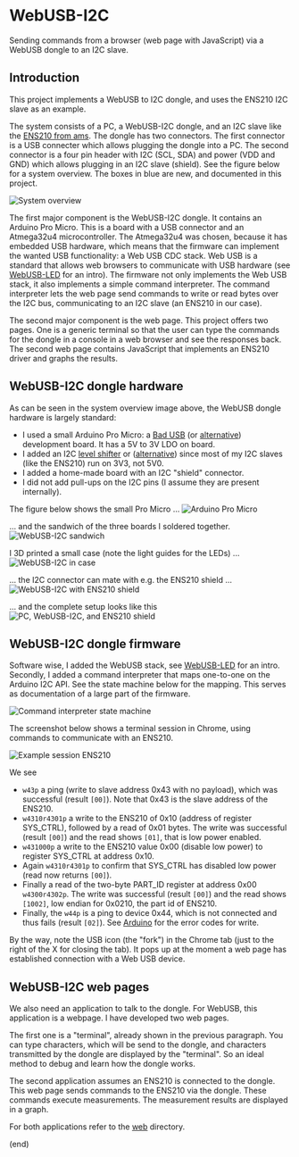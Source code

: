 # WebUSB-I2C
Sending commands from a browser (web page with JavaScript) via a WebUSB dongle to an I2C slave.


## Introduction
This project implements a WebUSB to I2C dongle, and uses the ENS210 I2C slave as an example.

The system consists of a PC, a WebUSB-I2C dongle, and an I2C slave like the [ENS210 from ams](https://ams.com/ens210).
The dongle has two connectors. The first connector is a USB connecter which allows plugging the dongle into a PC. 
The second connector is a four pin header with I2C (SCL, SDA) and power (VDD and GND) which allows plugging in an I2C slave (shield).
See the figure below for a system overview. The boxes in blue are new, and documented in this project.

![System overview](system.png)

The first major component is the WebUSB-I2C dongle. It contains an Arduino Pro Micro. This is a board with a USB connector 
and an Atmega32u4 microcontroller. The Atmega32u4 was chosen, because it has embedded USB hardware, which means that the 
firmware can implement the wanted USB functionality: a Web USB CDC stack. Web USB is a standard that allows web browsers 
to communicate with USB hardware (see [WebUSB-LED](https://github.com/maarten-pennings/WebUSB-LED) for an intro). 
The firmware not only implements the Web USB stack, it also implements a simple command interpreter. The command interpreter
lets the web page send commands to write or read bytes over the I2C bus, communicating to an I2C slave (an ENS210 in our case).

The second major component is the web page. This project offers two pages. One is a generic terminal so that the user can type
the commands for the dongle in a console in a web browser and see the responses back. The second web page contains 
JavaScript that implements an ENS210 driver and graphs the results.


## WebUSB-I2C dongle hardware
As can be seen in the system overview image above, the WebUSB dongle hardware is largely standard:
 * I used a small Arduino Pro Micro: a [Bad USB](https://www.aliexpress.com/item/Beetle-Virtual-Keyboard-BadUSB-Pro-Micro-ATMEGA32U4-Module-Mini-Development-Expansion-Board-For-Arduino-Leonardo-R3/32845916898.html) (or [alternative](https://www.aliexpress.com/item/Free-shipping-SS-micro-ATMEGA32U4-module-compatible-for-arduino-pro-micro/32660718568.html))  development board. It has a 5V to 3V LDO on board.
 * I added an I2C [level shifter](https://www.aliexpress.com/item/5pcs-lot-5V-3V-IIC-UART-SPI-Four-Channel-Level-Converter-Module-for-Arduino-Free-Shipping/1821378018.html) or ([alternative](https://www.aliexpress.com/item/Logic-Level-Shifter-Bi-Directional-Four-way-two-way-logic-level-transformation-module/32376035003.html)) since most of my I2C slaves (like the ENS210) run on 3V3, not 5V0.
 * I added a home-made board with an I2C "shield" connector.
 * I did not add pull-ups on the I2C pins (I assume they are present internally).

The figure below shows the small Pro Micro ...
![Arduino Pro Micro](promicro.jpg) 

... and the sandwich of the three boards I soldered together.
![WebUSB-I2C sandwich](WebUSB-I2C-1.jpg)

I 3D printed a small case (note the light guides for the LEDs) ...
![WebUSB-I2C in case](WebUSB-I2C-2.jpg)

... the I2C connector can mate with e.g. the ENS210 shield ...
![WebUSB-I2C with ENS210 shield](WebUSB-I2C-3.jpg)

... and the complete setup looks like this
![PC, WebUSB-I2C, and ENS210 shield](WebUSB-I2C-4.jpg)


## WebUSB-I2C dongle firmware
Software wise, I added the WebUSB stack, see [WebUSB-LED](https://github.com/maarten-pennings/WebUSB-LED) for an intro. 
Secondly, I added a command interpreter that maps one-to-one on the Arduino I2C API. See the state machine below for the mapping.
This serves as documentation of a large part of the firmware.

![Command interpreter state machine](state.png)

The screenshot below shows a terminal session in Chrome, using commands to communicate with an ENS210.

![Example session ENS210](console.png)

We see
 * `w43p` a ping (write to slave address 0x43 with no payload), which was successful (result `[00]`). 
   Note that 0x43 is the slave address of the ENS210.
 * `w4310r4301p` a write to the ENS210 of 0x10 (address of register SYS_CTRL), followed by a read of 0x01 bytes.
   The write was successful (result `[00]`) and the read shows `[01]`, that is low power enabled. 
 * `w431000p` a write to the ENS210 value 0x00 (disable low power) to register SYS_CTRL at address 0x10. 
 * Again `w4310r4301p` to confirm that SYS_CTRL has disabled low power (read now returns `[00]`).
 * Finally a read of the two-byte PART_ID register at address 0x00 `w4300r4302p`.
   The write was successful (result `[00]`) and the read shows `[1002]`, low endian for 0x0210, the part id of ENS210. 
 * Finally, the `w44p` is a ping to device 0x44, which is not connected and thus fails (result `[02]`). 
   See [Arduino](https://www.arduino.cc/en/Reference/WireEndTransmission) for the error codes for write.

By the way, note the USB icon (the "fork") in the Chrome tab (just to the right of the X for closing the tab). 
It pops up at the moment a web page has established connection with a Web USB device.


## WebUSB-I2C web pages
We also need an application to talk to the dongle.
For WebUSB, this application is a webpage. I have developed two web pages. 

The first one is a "terminal", already shown in the previous paragraph.
You can type characters, which will be send to the dongle, and characters transmitted by the dongle 
are displayed by the "terminal". So an ideal method to debug and learn how the dongle works.

The second application assumes an ENS210 is connected to the dongle.
This web page sends commands to the ENS210 via the dongle. These commands execute measurements.
The measurement results are displayed in a graph.

For both applications refer to the [web](../web) directory.

(end)
